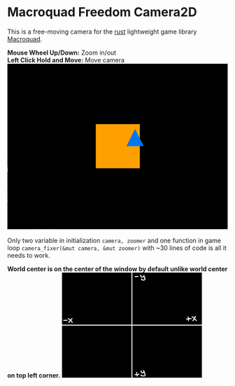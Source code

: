 # Macroquad Freedom Camera2D

This is a free-moving camera for the [rust](https://www.rust-lang.org/) lightweight game library [Macroquad](https://macroquad.rs/).

**Mouse Wheel Up/Down:** Zoom in/out  
**Left Click Hold and Move:** Move camera  
![](about/macro-camera-preview.gif)

Only two variable in initialization ``camera, zoomer`` and one function in game loop ``camera_fixer(&mut camera, &mut zoomer)`` with ~30 lines of code is all it needs to work.

**World center is on the center of the window by default unlike world center on top left corner.**
![](about/world-preview.png)
